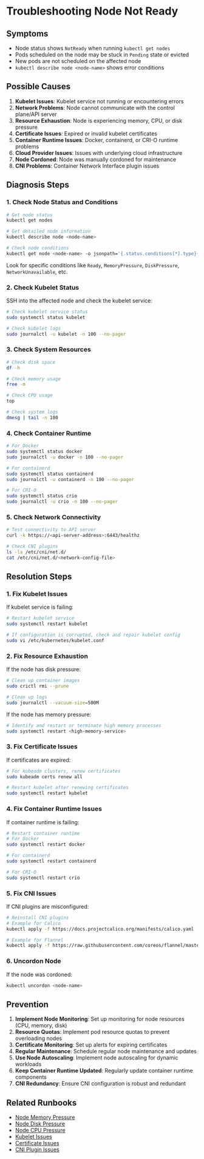 # Troubleshooting Node Not Ready

## Symptoms

* Node status shows `NotReady` when running `kubectl get nodes`
* Pods scheduled on the node may be stuck in `Pending` state or evicted
* New pods are not scheduled on the affected node
* `kubectl describe node <node-name>` shows error conditions

## Possible Causes

1. **Kubelet Issues**: Kubelet service not running or encountering errors
2. **Network Problems**: Node cannot communicate with the control plane/API server
3. **Resource Exhaustion**: Node is experiencing memory, CPU, or disk pressure
4. **Certificate Issues**: Expired or invalid kubelet certificates
5. **Container Runtime Issues**: Docker, containerd, or CRI-O runtime problems
6. **Cloud Provider Issues**: Issues with underlying cloud infrastructure
7. **Node Cordoned**: Node was manually cordoned for maintenance
8. **CNI Problems**: Container Network Interface plugin issues

## Diagnosis Steps

### 1. Check Node Status and Conditions

```bash
# Get node status
kubectl get nodes

# Get detailed node information
kubectl describe node <node-name>

# Check node conditions
kubectl get node <node-name> -o jsonpath='{.status.conditions[*].type}{"\t"}{.status.conditions[*].status}{"\n"}'
```

Look for specific conditions like `Ready`, `MemoryPressure`, `DiskPressure`, `NetworkUnavailable`, etc.

### 2. Check Kubelet Status

SSH into the affected node and check the kubelet service:

```bash
# Check kubelet service status
sudo systemctl status kubelet

# Check kubelet logs
sudo journalctl -u kubelet -n 100 --no-pager
```

### 3. Check System Resources

```bash
# Check disk space
df -h

# Check memory usage
free -m

# Check CPU usage
top

# Check system logs
dmesg | tail -n 100
```

### 4. Check Container Runtime

```bash
# For Docker
sudo systemctl status docker
sudo journalctl -u docker -n 100 --no-pager

# For containerd
sudo systemctl status containerd
sudo journalctl -u containerd -n 100 --no-pager

# For CRI-O
sudo systemctl status crio
sudo journalctl -u crio -n 100 --no-pager
```

### 5. Check Network Connectivity

```bash
# Test connectivity to API server
curl -k https://<api-server-address>:6443/healthz

# Check CNI plugins
ls -la /etc/cni/net.d/
cat /etc/cni/net.d/<network-config-file>
```

## Resolution Steps

### 1. Fix Kubelet Issues

If kubelet service is failing:

```bash
# Restart kubelet service
sudo systemctl restart kubelet

# If configuration is corrupted, check and repair kubelet config
sudo vi /etc/kubernetes/kubelet.conf
```

### 2. Fix Resource Exhaustion

If the node has disk pressure:

```bash
# Clean up container images
sudo crictl rmi --prune

# Clean up logs
sudo journalctl --vacuum-size=500M
```

If the node has memory pressure:

```bash
# Identify and restart or terminate high memory processes
sudo systemctl restart <high-memory-service>
```

### 3. Fix Certificate Issues

If certificates are expired:

```bash
# For kubeadm clusters, renew certificates
sudo kubeadm certs renew all

# Restart kubelet after renewing certificates
sudo systemctl restart kubelet
```

### 4. Fix Container Runtime Issues

If container runtime is failing:

```bash
# Restart container runtime
# For Docker
sudo systemctl restart docker

# For containerd
sudo systemctl restart containerd

# For CRI-O
sudo systemctl restart crio
```

### 5. Fix CNI Issues

If CNI plugins are misconfigured:

```bash
# Reinstall CNI plugins
# Example for Calico
kubectl apply -f https://docs.projectcalico.org/manifests/calico.yaml

# Example for Flannel
kubectl apply -f https://raw.githubusercontent.com/coreos/flannel/master/Documentation/kube-flannel.yml
```

### 6. Uncordon Node

If the node was cordoned:

```bash
kubectl uncordon <node-name>
```

## Prevention

1. **Implement Node Monitoring**: Set up monitoring for node resources (CPU, memory, disk)
2. **Resource Quotas**: Implement pod resource quotas to prevent overloading nodes
3. **Certificate Monitoring**: Set up alerts for expiring certificates
4. **Regular Maintenance**: Schedule regular node maintenance and updates
5. **Use Node Autoscaling**: Implement node autoscaling for dynamic workloads
6. **Keep Container Runtime Updated**: Regularly update container runtime components
7. **CNI Redundancy**: Ensure CNI configuration is robust and redundant

## Related Runbooks

* [Node Memory Pressure](./node-memory-pressure.md)
* [Node Disk Pressure](./node-disk-pressure.md)
* [Node CPU Pressure](./node-cpu-pressure.md)
* [Kubelet Issues](./kubelet-issues.md)
* [Certificate Issues](./certificate-issues.md)
* [CNI Plugin Issues](../networking/cni-plugin-issues.md)